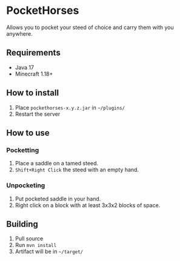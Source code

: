# PocketHorses

Allows you to pocket your steed of choice and carry them with you anywhere.

## Requirements
- Java 17
- Minecraft 1.18+

## How to install
1. Place `pockethorses-x.y.z.jar` in `~/plugins/`
2. Restart the server

## How to use
### Pocketting
1. Place a saddle on a tamed steed.
2. `Shift+Right Click` the steed with an empty hand.

### Unpocketing
1. Put pocketed saddle in your hand.
2. Right click on a block with at least 3x3x2 blocks of space.

## Building
1. Pull source
2. Run `mvn install`
3. Artifact will be in `~/target/`
